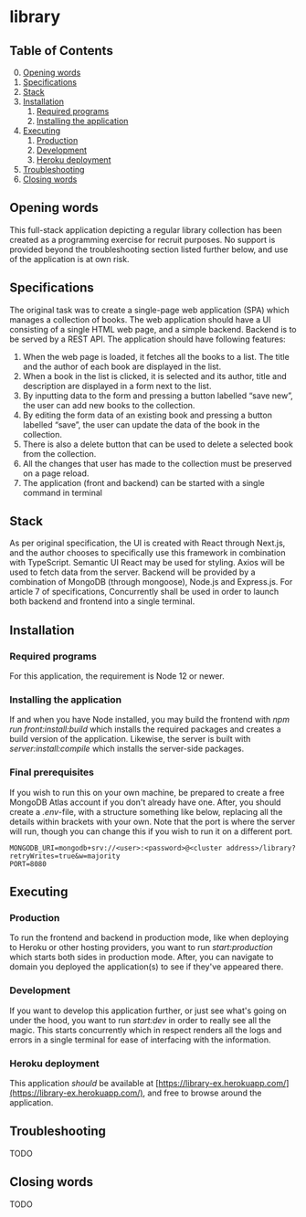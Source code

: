 # library

## Table of Contents

0. [Opening words](#opening-words)
1. [Specifications](#specifications)
2. [Stack](#stack)
3. [Installation](#installation)
   1. [Required programs](#required-programs)
   2. [Installing the application](#installing-the-application)
4. [Executing](#executing)
   1. [Production](#production)
   2. [Development](#development)
   3. [Heroku deployment](#heroku-deployment)
5. [Troubleshooting](#troubleshooting)
6. [Closing words](#closing-words)

## Opening words

This full-stack application depicting a regular library collection has been created as a programming exercise for recruit purposes. No support is provided beyond the troubleshooting section listed further below, and use of the application is at own risk.

## Specifications

The original task was to create a single-page web application (SPA) which manages a collection of books. The web application should have a UI consisting of a single HTML web page, and a simple backend. Backend is to be served by a REST API. The application should have following features:

1. When the web page is loaded, it fetches all the books to a list. The title and the
   author of each book are displayed in the list.
2. When a book in the list is clicked, it is selected and its author, title and description are
   displayed in a form next to the list.
3. By inputting data to the form and pressing a button labelled “save new”, the user can
   add new books to the collection.
4. By editing the form data of an existing book and pressing a button labelled “save”,
   the user can update the data of the book in the collection.
5. There is also a delete button that can be used to delete a selected book from the
   collection.
6. All the changes that user has made to the collection must be preserved on a page
   reload.
7. The application (front and backend) can be started with a single command in terminal

## Stack

As per original specification, the UI is created with React through Next.js, and the author chooses to specifically use this framework in combination with TypeScript. Semantic UI React may be used for styling. Axios will be used to fetch data from the server. Backend will be provided by a combination of MongoDB (through mongoose), Node.js and Express.js. For article 7 of specifications, Concurrently shall be used in order to launch both backend and frontend into a single terminal.

## Installation

### Required programs

For this application, the requirement is Node 12 or newer.

### Installing the application

If and when you have Node installed, you may build the frontend with _npm run front:install:build_ which installs the required packages and creates a build version of the application. Likewise, the server is built with _server:install:compile_ which installs the server-side packages.

### Final prerequisites

If you wish to run this on your own machine, be prepared to create a free MongoDB Atlas account if you don't already have one. After, you should create a _.env_-file, with a structure something like below, replacing all the details within brackets with your own. Note that the port is where the server will run, though you can change this if you wish to run it on a different port.

```node
MONGODB_URI=mongodb+srv://<user>:<password>@<cluster address>/library?retryWrites=true&w=majority
PORT=8080
```

## Executing

### Production

To run the frontend and backend in production mode, like when deploying to Heroku or other hosting providers, you want to run _start:production_ which starts both sides in production mode. After, you can navigate to domain you deployed the application(s) to see if they've appeared there.

### Development

If you want to develop this application further, or just see what's going on under the hood, you want to run _start:dev_ in order to really see all the magic. This starts concurrently which in respect renders all the logs and errors in a single terminal for ease of interfacing with the information.

### Heroku deployment

This application _should_ be available at [https://library-ex.herokuapp.com/](https://library-ex.herokuapp.com/), and free to browse around the application.

## Troubleshooting

TODO

## Closing words

TODO
